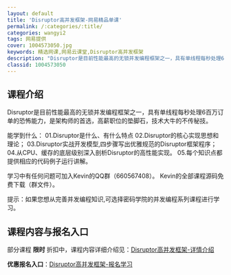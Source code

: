 ```yaml
---
layout: default
title: 'Disruptor高并发框架-网易精品单课'
permalink: /:categories/:title/
categories: wangyi2
tags: 网易提供
cover: 1004573050.jpg
keywords: 精选网课,网易云课堂,Disruptor高并发框架
description: "Disruptor是目前性能最高的无锁并发编程框架之一，具有单线程每秒处理6百万订单的恐怖能力，是架构师的首选，高薪职位的垫脚石，技术大牛的不传秘技。能学到什么：01.Disruptor是什"
classid: 1004573050
---
```


## 课程介绍

Disruptor是目前性能最高的无锁并发编程框架之一，具有单线程每秒处理6百万订单的恐怖能力，是架构师的首选，高薪职位的垫脚石，技术大牛的不传秘技。

能学到什么：
01.Disruptor是什么、有什么特点
02.Disruptor的核心实现思想和理论；
03.Disruptor实战开发模型,四步骤写出优雅规范的Disruptor框架程序；
04.从CPU、缓存的底层级别深入剖析Disruptor的高性能实现。
05.每个知识点都提供相应的代码例子运行讲解。

学习中有任何问题可加入Kevin的QQ群（660567408）。
Kevin的全部课程源码免费下载（群文件）。

提示：如果您想从完善并发编程知识,可选择密码学院的并发编程系列课程进行学习。

## 课程内容与报名入口

部分课程 **限时** 折扣中，课程内容详细介绍见：[Disruptor高并发框架-详情介绍](https://study.163.com/course/introduction/1004573050.htm?share=1&shareId=1025206652&utm_campaign=share&utm_medium=iphoneShare&utm_source=&utm_u=1025206652)

**优惠报名入口**：[Disruptor高并发框架-报名学习](https://study.163.com/course/introduction/1004573050.htm?share=1&shareId=1025206652&utm_campaign=share&utm_medium=iphoneShare&utm_source=&utm_u=1025206652)

